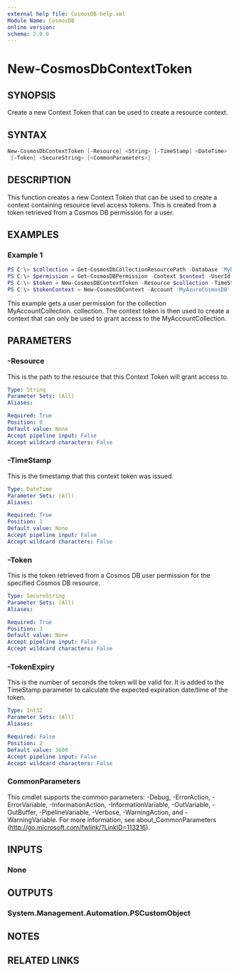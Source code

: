 ```yaml
---
external help file: CosmosDB-help.xml
Module Name: CosmosDB
online version:
schema: 2.0.0
---
```


# New-CosmosDbContextToken

## SYNOPSIS

Create a new Context Token that can be used to create a resource
context.

## SYNTAX

```powershell
New-CosmosDbContextToken [-Resource] <String> [-TimeStamp] <DateTime> [[-TokenExpiry] <Int32>]
 [-Token] <SecureString> [<CommonParameters>]
```

## DESCRIPTION

This function creates a new Context Token that can be used to create
a context containing resource level access tokens. This is created
from a token retrieved from a Cosmos DB permission for a user.

## EXAMPLES

### Example 1

```powershell
PS C:\> $collection = Get-CosmosDbCollectionResourcePath -Database 'MyDatabase' -Id 'MyAccountCollection'
PS C:\> $permission = Get-CosmosDBPermission -Context $context -UserId $userId -Id 'MyAccountCollection'
PS C:\> $token = New-CosmosDBContextToken -Resource $collection -TimeStamp $permission.TimeStamp -Token $permission.Token
PS C:\> $tokenContext = New-CosmosDbContext -Account 'MyAzureCosmosDB' -Database 'MyDatabase' -Token $token
```

This example gets a user permission for the collection MyAccountCollection.
collection. The context token is then used to create a context that can only
be used to grant access to the MyAccountCollection.

## PARAMETERS

### -Resource

This is the path to the resource that this Context Token will grant
access to.

```yaml
Type: String
Parameter Sets: (All)
Aliases:

Required: True
Position: 0
Default value: None
Accept pipeline input: False
Accept wildcard characters: False
```

### -TimeStamp

This is the timestamp that this context token was issued.

```yaml
Type: DateTime
Parameter Sets: (All)
Aliases:

Required: True
Position: 1
Default value: None
Accept pipeline input: False
Accept wildcard characters: False
```

### -Token

This is the token retrieved from a Cosmos DB user permission for
the specified Cosmos DB resource.

```yaml
Type: SecureString
Parameter Sets: (All)
Aliases:

Required: True
Position: 3
Default value: None
Accept pipeline input: False
Accept wildcard characters: False
```

### -TokenExpiry

This is the number of seconds the token will be valid for. It is
added to the TimeStamp parameter to calculate the expected expiration
date/time of the token.

```yaml
Type: Int32
Parameter Sets: (All)
Aliases:

Required: False
Position: 2
Default value: 3600
Accept pipeline input: False
Accept wildcard characters: False
```

### CommonParameters

This cmdlet supports the common parameters: -Debug, -ErrorAction, -ErrorVariable, -InformationAction, -InformationVariable, -OutVariable, -OutBuffer, -PipelineVariable, -Verbose, -WarningAction, and -WarningVariable. For more information, see about_CommonParameters (http://go.microsoft.com/fwlink/?LinkID=113216).

## INPUTS

### None

## OUTPUTS

### System.Management.Automation.PSCustomObject

## NOTES

## RELATED LINKS
